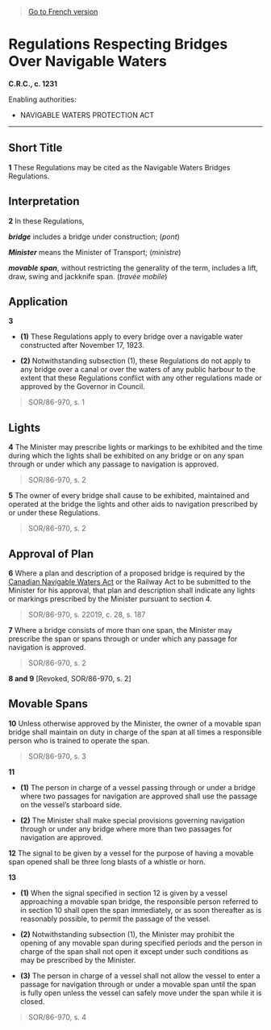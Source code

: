 > [Go to French version](/fr/Règlements/Codification%20des%20règlements%20du%20Canada/1201-1300/C.R.C.,%20ch.%201231.md)

# Regulations Respecting Bridges Over Navigable Waters

**C.R.C., c. 1231**

Enabling authorities: 
- NAVIGABLE WATERS PROTECTION ACT

----------



## Short Title


**1** These Regulations may be cited as the Navigable Waters Bridges Regulations.




## Interpretation


**2** In these Regulations,

***bridge*** includes a bridge under construction; (*pont*)

***Minister*** means the Minister of Transport; (*ministre*)

***movable span***, without restricting the generality of the term, includes a lift, draw, swing and jackknife span. (*travée mobile*)




## Application


**3** 

- **(1)** These Regulations apply to every bridge over a navigable water constructed after November 17, 1923.

- **(2)** Notwithstanding subsection (1), these Regulations do not apply to any bridge over a canal or over the waters of any public harbour to the extent that these Regulations conflict with any other regulations made or approved by the Governor in Council.
> SOR/86-970, s. 1





## Lights


**4** The Minister may prescribe lights or markings to be exhibited and the time during which the lights shall be exhibited on any bridge or on any span through or under which any passage to navigation is approved.
> SOR/86-970, s. 2




**5** The owner of every bridge shall cause to be exhibited, maintained and operated at the bridge the lights and other aids to navigation prescribed by or under these Regulations.
> SOR/86-970, s. 2





## Approval of Plan


**6** Where a plan and description of a proposed bridge is required by the [Canadian Navigable Waters Act](/en/Acts/Revised%20Statutes%20of%20Canada/N/N-22.md) or the Railway Act to be submitted to the Minister for his approval, that plan and description shall indicate any lights or markings prescribed by the Minister pursuant to section 4.
> SOR/86-970, s. 22019, c. 28, s. 187




**7** Where a bridge consists of more than one span, the Minister may prescribe the span or spans through or under which any passage for navigation is approved.
> SOR/86-970, s. 2




**8 and 9** [Revoked, SOR/86-970, s. 2]




## Movable Spans


**10** Unless otherwise approved by the Minister, the owner of a movable span bridge shall maintain on duty in charge of the span at all times a responsible person who is trained to operate the span.
> SOR/86-970, s. 3




**11** 

- **(1)** The person in charge of a vessel passing through or under a bridge where two passages for navigation are approved shall use the passage on the vessel’s starboard side.

- **(2)** The Minister shall make special provisions governing navigation through or under any bridge where more than two passages for navigation are approved.



**12** The signal to be given by a vessel for the purpose of having a movable span opened shall be three long blasts of a whistle or horn.



**13** 

- **(1)** When the signal specified in section 12 is given by a vessel approaching a movable span bridge, the responsible person referred to in section 10 shall open the span immediately, or as soon thereafter as is reasonably possible, to permit the passage of the vessel.

- **(2)** Notwithstanding subsection (1), the Minister may prohibit the opening of any movable span during specified periods and the person in charge of the span shall not open it except under such conditions as may be prescribed by the Minister.

- **(3)** The person in charge of a vessel shall not allow the vessel to enter a passage for navigation through or under a movable span until the span is fully open unless the vessel can safely move under the span while it is closed.
> SOR/86-970, s. 4



